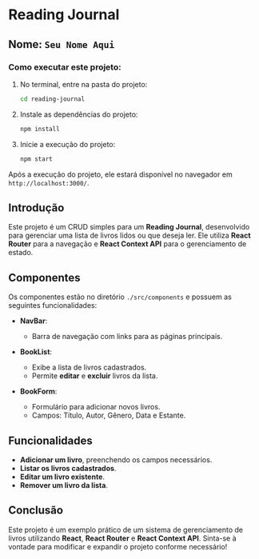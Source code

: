 # Reading Journal

## Nome: `Seu Nome Aqui`

### Como executar este projeto:

1. No terminal, entre na pasta do projeto:
   ```sh
   cd reading-journal
   ```

2. Instale as dependências do projeto:
   ```sh
   npm install
   ```

3. Inicie a execução do projeto:
   ```sh
   npm start
   ```

Após a execução do projeto, ele estará disponível no navegador em `http://localhost:3000/`.

## Introdução

Este projeto é um CRUD simples para um **Reading Journal**, desenvolvido para gerenciar uma lista de livros lidos ou que deseja ler. Ele utiliza **React Router** para a navegação e **React Context API** para o gerenciamento de estado.

## Componentes

Os componentes estão no diretório `./src/components` e possuem as seguintes funcionalidades:

- **NavBar**:
  - Barra de navegação com links para as páginas principais.

- **BookList**:
  - Exibe a lista de livros cadastrados.
  - Permite **editar** e **excluir** livros da lista.

- **BookForm**:
  - Formulário para adicionar novos livros.
  - Campos: Título, Autor, Gênero, Data e Estante.

## Funcionalidades

- **Adicionar um livro**, preenchendo os campos necessários.
- **Listar os livros cadastrados**.
- **Editar um livro existente**.
- **Remover um livro da lista**.

## Conclusão

Este projeto é um exemplo prático de um sistema de gerenciamento de livros utilizando **React**, **React Router** e **React Context API**. Sinta-se à vontade para modificar e expandir o projeto conforme necessário!

